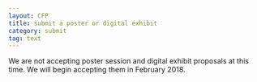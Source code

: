 ```yaml
---
layout: CFP
title: submit a poster or digital exhibit
category: submit
tag: text
---
```


We are not accepting poster session and digital exhibit proposals at this time. We will begin accepting them in February 2018.

<!--
# How to submit a Poster Session and Digital Exhibit Proposal

**Please read all instructions on all pages thoroughly and with care.** The information required for submissions remains the same as in years past, though the method of entry is now different. Please consult the following guidelines when submitting your proposal.

### Step 1. Submission Deadline
Please include a 500 word abstract that addresses the following:

* the nature, design, and purpose of the project (including web links).

* how the project advances modernist studies.

* how presenters would want to exhibit and explain the project at the conference.

### Step 4. Author Information
"Corresponding author" indicates the author who will receive e-mail communications regarding the status of the proposal. Check/uncheck this box as appropriate.

"Presenting author" is an author who presents as part of the proposed session. This option should remain checked for all participants who require a bio.

### How to know your submission is confirmed
You will receive an e-mail confirming receipt of your submission shortly after the submission process is complete.

### How to edit a proposal after you've submitted it

Please see your confirmation email from Ex Ordo for instructions on editing your submitted proposal. Proposals may not be edited once the submission deadline has passed.

# [Click here to submit a poster session and digital exhibit proposal](https://msa2018.exordo.com){:target="_blank"}

### Further Information

**Questions about our upcoming conference?**

Contact [MSA2018Columbus@gmail.com](mailto:MSA2018Columbus@gmail.com)


**Questions for the program committee?**

Contact [rawalsh@ncsu.edu](mailto:rawalsh@ncsu.edu)


**Questions about membership and registration?**

Contact [RWG@press.jhu.edu](mailto:RWG@press.jhu.edu)




**Want to know how our email lists work?**

Visit [https://msa.press.jhu.edu/members/listserv.html](https://msa.press.jhu.edu/members/listserv.html){:target="_blank"}

![lg middle](../assets/msabanner.png)
-->